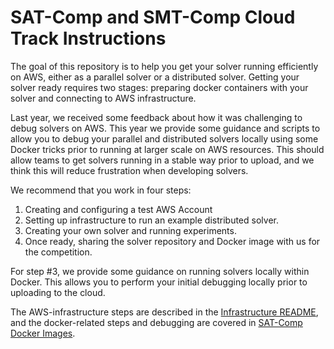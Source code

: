# SAT-Comp and SMT-Comp Cloud Track Instructions

The goal of this repository is to help you get your solver running efficiently on AWS, either as a parallel solver or a distributed solver.  Getting your solver ready requires two stages: preparing docker containers with your solver and connecting to AWS infrastructure.

Last year, we received some feedback about how it was challenging to debug solvers on AWS.  This year we provide some guidance and scripts to allow you to debug your parallel and distributed solvers locally using some Docker tricks prior to running at larger scale on AWS resources.  This should allow teams to get solvers running in a stable way prior to upload, and we think this will reduce frustration when developing solvers.

We recommend that you work in four steps:

1. Creating and configuring a test AWS Account
2. Setting up infrastructure to run an example distributed solver.
3. Creating your own solver and running experiments.
4. Once ready, sharing the solver repository and Docker image with us for the competition.

For step #3, we provide some guidance on running solvers locally within Docker.  This allows you to perform your initial debugging locally prior to uploading to the cloud.

The AWS-infrastructure steps are described in the [Infrastructure README](infrastructure/README.md), and the docker-related steps and debugging are covered in [SAT-Comp Docker Images](docker/README.md).


